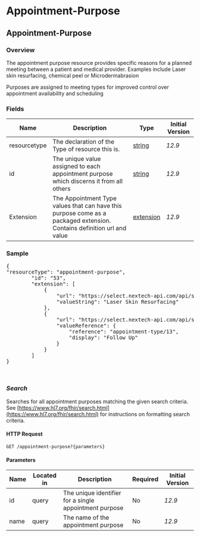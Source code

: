 # Appointment-Purpose

## Appointment-Purpose

### Overview

The appointment purpose resource provides specific reasons for a planned meeting between a patient and medical provider. Examples include Laser skin resurfacing, chemical peel  or Microdermabrasion

Purposes are assigned to meeting types for improved control over appointment availability and scheduling

### Fields

| Name | Description | Type | Initial Version |
| ---- | ----------- | ---- | --------------- |
| resourcetype | The declaration of the Type of resource this is. | [string](https://www.hl7.org/fhir/datatypes.html#string) | _12.9_ |
| id | The unique value assigned to each appointment purpose which discerns it from all others | [string](https://www.hl7.org/fhir/datatypes.html#string) | _12.9_ |
| Extension | The Appointment Type values that can have this purpose come as a packaged extension. Contains definition url and value | [extension](https://www.hl7.org/fhir/extensibility.html) | _12.9_ |


### Sample
<pre class="center-column">
{
"resourceType": "appointment-purpose",
        "id": "53",
        "extension": [
            {
                "url": "https://select.nextech-api.com/api/structuredefinition/appointment-purpose",
                "valueString": "Laser Skin Resurfacing"
            },
            {
                "url": "https://select.nextech-api.com/api/structuredefinition/appointment-type",
                "valueReference": {
                    "reference": "appointment-type/13",
                    "display": "Follow Up"
                }
            }
        ]
}
</pre>
&nbsp;

### *Search*
Searches for all appointment purposes matching the given search criteria. See [https://www.hl7.org/fhir/search.html](https://www.hl7.org/fhir/search.html) for instructions on formatting search criteria.

#### HTTP Request 
`GET /appointment-purpose?{parameters}`

#### Parameters
| Name | Located in | Description | Required | Initial Version |
| ---- | ---------- | ----------- | -------- | --------------- |
| id | query | The unique identifier for a single appointment purpose  | No | _12.9_ |
| name | query | The name of the appointment purpose | No | _12.9_ |



